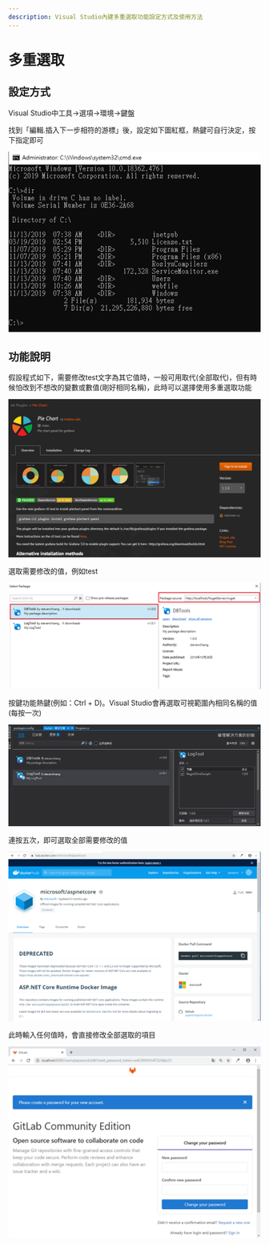 ```yaml
---
description: Visual Studio內建多重選取功能設定方式及使用方法
---
```


# 多重選取

## 設定方式

Visual Studio中工具→選項→環境→鍵盤

找到「編輯.插入下一步相符的游標」後，設定如下圖紅框，熱鍵可自行決定，按下指定即可

![](../../.gitbook/assets/image%20%28175%29.png)

## 功能說明

假設程式如下，需要修改test文字為其它值時，一般可用取代\(全部取代\)，但有時候怕改到不想改的變數或數值\(剛好相同名稱\)，此時可以選擇使用多重選取功能

![](../../.gitbook/assets/image%20%28121%29.png)

選取需要修改的值，例如test

![](../../.gitbook/assets/image%20%28162%29.png)

按鍵功能熱鍵\(例如：Ctrl + D\)。Visual Studio會再選取可視範圍內相同名稱的值\(每按一次\)

![](../../.gitbook/assets/image%20%28134%29.png)

連按五次，即可選取全部需要修改的值

![](../../.gitbook/assets/image%20%28127%29.png)

此時輸入任何值時，會直接修改全部選取的項目

![](../../.gitbook/assets/image%20%28188%29.png)

